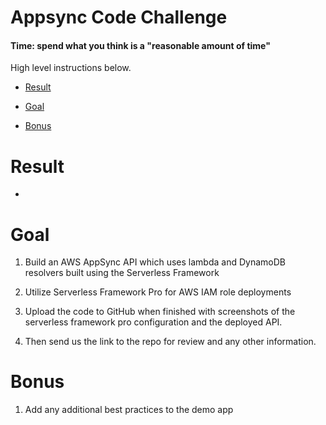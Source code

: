 # Appsync Code Challenge

#### Time: spend what you think is a "reasonable amount of time"

High level instructions below.

* [Result](#result)

* [Goal](#goal)

* [Bonus](#bonus)

# Result
* 

# Goal
1. Build an AWS AppSync API which uses lambda and DynamoDB resolvers built using the Serverless Framework

2. Utilize Serverless Framework Pro for AWS IAM role deployments

3. Upload the code to GitHub when finished with screenshots of the serverless framework pro configuration and the deployed API.

4. Then send us the link to the repo for review and any other information.

# Bonus
1. Add any additional best practices to the demo app
